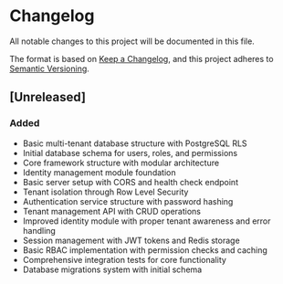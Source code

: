 # Changelog
All notable changes to this project will be documented in this file.

The format is based on [Keep a Changelog](https://keepachangelog.com/en/1.0.0/),
and this project adheres to [Semantic Versioning](https://semver.org/spec/v2.0.0.html).

## [Unreleased]

### Added
- Basic multi-tenant database structure with PostgreSQL RLS
- Initial database schema for users, roles, and permissions
- Core framework structure with modular architecture
- Identity management module foundation
- Basic server setup with CORS and health check endpoint
- Tenant isolation through Row Level Security
- Authentication service structure with password hashing
- Tenant management API with CRUD operations
- Improved identity module with proper tenant awareness and error handling
- Session management with JWT tokens and Redis storage
- Basic RBAC implementation with permission checks and caching
- Comprehensive integration tests for core functionality
- Database migrations system with initial schema
